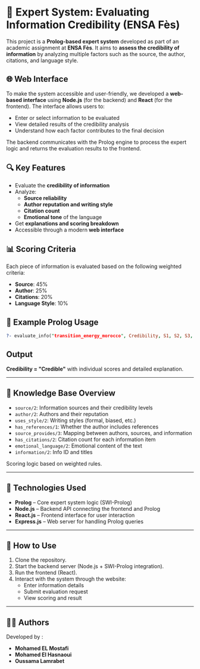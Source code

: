 # 🧠 Expert System: Evaluating Information Credibility (ENSA Fès)

This project is a **Prolog-based expert system** developed as part of an academic assignment at **ENSA Fès**. It aims to **assess the credibility of information** by analyzing multiple factors such as the source, the author, citations, and language style.

## 🌐 Web Interface

To make the system accessible and user-friendly, we developed a **web-based interface** using **Node.js** (for the backend) and **React** (for the frontend). The interface allows users to:

- Enter or select information to be evaluated
- View detailed results of the credibility analysis
- Understand how each factor contributes to the final decision

The backend communicates with the Prolog engine to process the expert logic and returns the evaluation results to the frontend.

## 🔍 Key Features

- Evaluate the **credibility of information**
- Analyze:
  - **Source reliability**
  - **Author reputation and writing style**
  - **Citation count**
  - **Emotional tone** of the language
- Get **explanations and scoring breakdown**
- Accessible through a modern **web interface**

## 📊 Scoring Criteria

Each piece of information is evaluated based on the following weighted criteria:

- **Source**: 45%
- **Author**: 25%
- **Citations**: 20%
- **Language Style**: 10%

## 🧠 Example Prolog Usage

```prolog
?- evaluate_info("transition_energy_morocco", Credibility, S1, S2, S3, S4, Total, Explanation).
```

## Output
**Credibility = "Credible"** with individual scores and detailed explanation.

---

## 📁 Knowledge Base Overview
- `source/2`: Information sources and their credibility levels  
- `author/2`: Authors and their reputation  
- `uses_style/2`: Writing styles (formal, biased, etc.)  
- `has_references/1`: Whether the author includes references  
- `source_provides/3`: Mapping between authors, sources, and information  
- `has_citations/2`: Citation count for each information item  
- `emotional_language/2`: Emotional content of the text  
- `information/2`: Info ID and titles  

Scoring logic based on weighted rules.

---

## 🚀 Technologies Used
- **Prolog** – Core expert system logic (SWI-Prolog)  
- **Node.js** – Backend API connecting the frontend and Prolog  
- **React.js** – Frontend interface for user interaction  
- **Express.js** – Web server for handling Prolog queries  

---

## 🧪 How to Use
1. Clone the repository.  
2. Start the backend server (Node.js + SWI-Prolog integration).  
3. Run the frontend (React).  
4. Interact with the system through the website:  
   - Enter information details  
   - Submit evaluation request  
   - View scoring and result  

---

## 👨‍🎓 Authors
Developed by :
- **Mohamed EL Mostafi**  
- **Mohamed El Hasnaoui**
- **Oussama Lamrabet**  